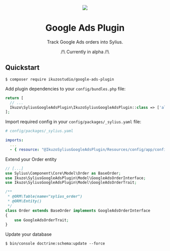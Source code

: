 <p align="center">
    <a href="https://sylius.com" target="_blank">
        <img src="https://demo.sylius.com/assets/shop/img/logo.png" />
    </a>
</p>

<h1 align="center">Google Ads Plugin</h1>

<p align="center">Track Google Ads orders into Sylius.</p>
<p align="center">/!\ Currently in alpha /!\</p>

## Quickstart


```
$ composer require ikuzostudio/google-ads-plugin
```

Add plugin dependencies to your `config/bundles.php` file:

```php
return [
  // ...
  Ikuzo\SyliusGoogleAdsPlugin\IkuzoSyliusGoogleAdsPlugin::class => ['all' => true],
];
```

Import required config in your `config/packages/_sylius.yaml` file:

```yaml
# config/packages/_sylius.yaml

imports:
  ...
  - { resource: "@IkuzoSyliusGoogleAdsPlugin/Resources/config/app/config.yaml"}
```


Extend your Order entity
```php
// [...]
use Sylius\Component\Core\Model\Order as BaseOrder;
use Ikuzo\SyliusGoogleAdsPlugin\Model\GoogleAdsOrderInterface;
use Ikuzo\SyliusGoogleAdsPlugin\Model\GoogleAdsOrderTrait;

/**
 * @ORM\Table(name="sylius_order")
 * @ORM\Entity()
 */
class Order extends BaseOrder implements GoogleAdsOrderInterface
{
    use GoogleAdsOrderTrait;
}
```


Update your database

```
$ bin/console doctrine:schema:update --force
```

